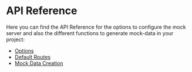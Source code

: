 # API Reference

Here you can find the API Reference for the options to configure the mock server and also the different functions to generate mock-data in your project:

- [Options](/docs/api-reference/options.md)
- [Default Routes](/docs/api-reference/default-routes.md)
- [Mock Data Creation](/docs/api-reference/mock-data-creation.md)
